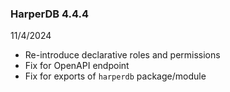 ### HarperDB 4.4.4

11/4/2024

- Re-introduce declarative roles and permissions
- Fix for OpenAPI endpoint
- Fix for exports of `harperdb` package/module
